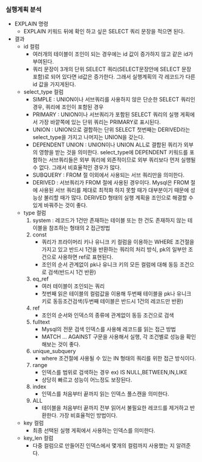 ### 실행계획 분석
- EXPLAIN 명령
    - EXPLAIN 키워드 뒤에 확인 하고 싶은 SELECT 쿼리 문장을 적으면 된다.
- 결과
    - id 컬럼
        - 여러개의 테이블이 조인이 되는 경우에는 id 값이 증가하지 않고 같은 id가 부여된다.
        - 쿼리 문장이 3개의 단위 SELECT 쿼리(SELECT문장안에 SELECT 문장 포함)로 되어 있다면 id값은 증가한다. 그래서 실행계획의 각 레코드가 다른 id 값을 가지게된다.
    - select_type 컬럼
        - SIMPLE : UNION이나 서브쿼리를 사용하지 않은 단순한 SELECT 쿼리인 경우, 쿼리에 조인이 포함된 경우
        - PRIMARY : UNION이나 서브쿼리가 포함된 SELECT 쿼리의 실행 게획에서 가장 바깥쪽에 있는 단위 쿼리는 PRIMARY로 표시된다.
        - UNION : UNION으로 결합하는 단위 SELECT 첫번째는 DERIVED라는 select_type을 가지고 나머지는 UNION을 갖는다.
        - DEPENDENT UNION : UNION이나 UNION ALL로 결합된 쿼리가 외부의 영향을 받는 것을 의미한다. select_type에 DEPENDENT 키워드를 포함하는 서브쿼리들은 외부 쿼리에 외존적이므로 외부 쿼리보다 먼저 실행될 수 없다. 그래서 비효율적인 경우가 많다.
        - SUBQUERY : FROM 절 이외에서 사용되는 서브 쿼리만을 의미한다.
        - DERIVED : 서브쿼리가 FROM 절에 사용된 경우이다. Mysql은 FROM 절에 사용된 서브 쿼리를 제대로 최적화 하지 못할 때가 대부분이기 때문에 성능상 불리할 때가 많다. DERIVED 형태의 실행 계획을 조인으로 해결할 수 있게 바꿔주는 것이 좋다.
    - type 컬럼 
        1. system : 레코드가 1건만 존재하는 테이블 또는 한 건도 존재하지 않는 테이블을 참조하는 형태의 2 접근방법
        2. const 
            - 쿼리가 프라이머리 키나 유니크 키 컬럼을 이용하는 WHERE 조건절을 가지고 있고 반드시 1건을 반환하는 쿼리의 처리 방식, pk의 일부만 조건으로 사용하면 ref로 표현된다. 
            - 조인의 순서 관계없이 pk나 유니크 키의 모든 컬럼에 대해 동등 조건으로 검색(반드시 1건 반환)
        3. eq_ref
            - 여러 테이블이 조인되는 쿼리
            - 첫번째 읽은 테이블의 컬럼값을 이용해 두번째 테이블을 pk나 유니크 키로 동등조건검색(두번째 테이블은 반드시 1건의 레코드만 반환)
        4. ref
            - 조인의 순서와 인덱스의 종류에 관계없이 동등 조건으로 검색
        5. fulltext
            - Mysql의 전문 검색 인덱스를 사용해 레코드를 읽는 접근 방법
            - MATCH ... AGAINST 구문을 사용해서 실행, 각 조건별로 성능을 확인해보는 것이 좋다.
        6. unique_subquery
            - where 조건절에 사용될 수 있는 IN 형태의 쿼리를 위한 접근 방식이다.
        7. range
            - 인덱스를 범위로 검색하는 경우 ex) IS NULL,BETWEEN,IN,LIKE
            - 상당히 빠르고 성능이 어느정도 보장된다.
        8. index
            - 인덱스를 처음부터 끝까지 읽는 인덱스 풀스캔을 의미한다.
        9. ALL
            - 테이블을 처음부터 끝까지 전부 읽어서 불필요한 레코드를 제거하고 반환한다. 가장 비효율적인 방법이다.
    - key 컬럼
        - 최종 선택된 실행 게획에서 사용하는 인덱스를 의미한다.
    - key_len 컬럼
        - 다중 컬럼으로 만들어진 인덱스에서 몇개의 컬럼까지 사용했는 지 알려준다.
